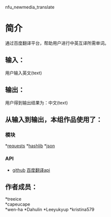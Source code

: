 nfu_newmedia_translate


		
# 简介 
通过百度翻译平台，帮助用户进行中英互译所需单词。



## 输入：
用户输入英文(text)
## 输出：
用户得到输出结果为：中文(text)
## 从输入到输出，本组作品使用了：
### 模块
*[requests](http://www.python-requests.org/en/master/)
*[hashlib](https://docs.python.org/2/library/hashlib.html)
*[json](http://www.runoob.com/json/json-tutorial.html)
### API
* [github](https://api.github.com/)
[百度翻译api](https://fanyi-api.baidu.com/api/trans/vip/translate)

## 作者成员：
*treeice	
*capeucape	
*wen-ha	
*Dahulin
*Leeyukyup
*kristina579

	
